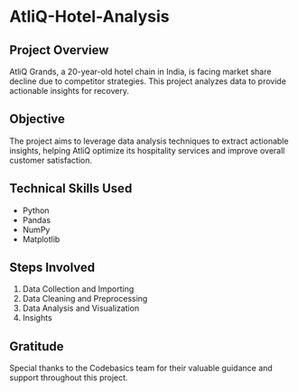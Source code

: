 # **AtliQ-Hotel-Analysis**

## **Project Overview**
AtliQ Grands, a 20-year-old hotel chain in India, is facing market share decline due to competitor strategies. This project analyzes data to provide actionable insights for recovery.

## **Objective**
The project aims to leverage data analysis techniques to extract actionable insights, helping AtliQ optimize its hospitality services and improve overall customer satisfaction.

## **Technical Skills Used**
- Python
- Pandas
- NumPy
- Matplotlib

## **Steps Involved**
1. Data Collection and Importing
2. Data Cleaning and Preprocessing
3. Data Analysis and Visualization
4. Insights

## **Gratitude**
Special thanks to the Codebasics team for their valuable guidance and support throughout this project.
